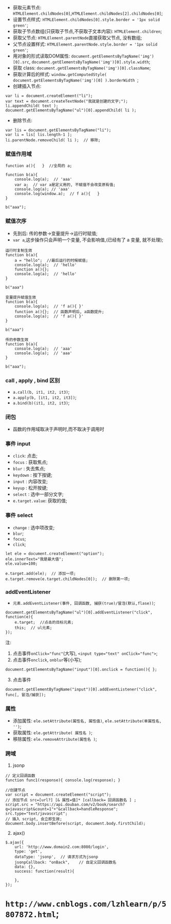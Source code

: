 * 获取元素节点: `HTMLElement.childNodes[0]`,`HTMLElement.childNodes[2].childNodes[0]`;
* 设置节点样式: `HTMLElement.childNodes[0].style.border = '1px solid green'`;
* 获取子节点数组(只获取子节点,不获取子文本内容): `HTMLElement.children`;
* 获取父节点: `HTMLElement.parentNode`直接获取父节点, 没有数组;
* 父节点设置样式: `HTMLElement.parentNode.style.border = '1px solid green'`;
* 用对象的形式读取DOM属性: `document.getElementsByTagName('img')[0].src`, `document.getElementsByTagName('img')[0].style.width`;
* 获取 class: `document.getElementsByTagName('img')[0].className`;
* 获取计算后的样式: `window.getComputedStyle( document.getElementsByTagName('img')[0] ).borderWidth `;
* 创建插入节点: 
```
var li = document.createElement("li");
var text = document.createTextNode("我就是创建的文字;");
li.appendChild( text );
document.getElementsByTagName("ul")[0].appendChild( li );
```

* 删除节点:
```
var lis = document.getElementsByTagName("li");
var li = lis[ lis.length-1 ];
li.parentNode.removeChild( li );  // 移除;
```


### 赋值作用域
```
function a(){   }  //全局的 a;

function b(a){
    console.log(a);  // 'aaa'
    var a;  // var a是定义用的, 不赋值不会改变原有值;
    console.log(a); // 'aaa'
    console.log(window.a);  // f a(){   }
}

b("aaa");
```


### 赋值次序
* 先到后: 传的参数->变量提升->运行时赋值;
* `var a`,这步操作只会声明一个变量, 不会影响值,(已经有了 a 变量, 就不处理);
```
运行时复制生效
function b(a){
    a = "hello";  //最后运行的时候赋值;
    console.log(a);  // 'hello'
    function a(){};
    console.log(a);  // 'hello'
}

b("aaa")
```
```
变量提升赋值生效
function b(a){
    console.log(a);  // 'f a(){ }'
    function a(){};  // 函数声明后, a函数提升;
    console.log(a);  // 'f a(){ }'
}

b("aaa")
```
```
传的参数生效
function b(a){
    console.log(a);  // 'aaa'
    console.log(a);  // 'aaa'
}

b("aaa");
```

### call , apply , bind 区别
* `a.call(b, it1, it2, it3)`;
* `a.apply(b, [it1, it2, it3])`;
* `a.bind(b)(it1, it2, it3)`;

### 闭包
* 函数的作用域取决于声明时,而不取决于调用时

### 事件 input
* `click`: 点击;
* `focus` : 获取焦点;
* `blur` : 失去焦点;
* `keydown` : 按下按键;
* `input` :  内容改变;
* `keyup` : 松开按键;
* `select` : 选中一部分文字;
* `e.target.value`: 获取的值;

### 事件 select
* `change` : 选中项改变;
* `blur`;
* `focus`;
* `click`;
```
let ele = document.createElement("option");
ele.innerText="我是最大值";
ele.value=100;

e.target.add(ele);  // 添加一项;
e.target.remove(e.target.childNodes[0]);  // 删除第一项;
```

### addEventListener
* `元素.addEventListener(事件, 回调函数, 捕获(true)/冒泡(默认,flase))`;
```
document.getElementsByTagName("ul")[0].addEventListener("click", function(e){
    e.target;  //点击的目标元素;
    this;  // ul元素;
});
```
注: 
1. 点击事件`onClick="func"`(大写), `<input type="text" onClick="func">`;
2. 点击事件`onclick`, `onblur`等(小写);
```
document.getElementsByTagName("input")[0].onclick = function(){ };
```
3. 点击事件
```
document.getElementByTagName("input")[0].addEventListener("click", func[, 冒泡/捕获]);
```

### 属性
* 添加属性: `ele.setAttribute(属性名, 属性值)`, `ele.setAttribute(单属性名, '')`;
* 获取属性: `ele.getAttribute( 属性名 )`;
* 移除属性: `ele.removeAttribute(属性名 )`;


### 跨域
1. jsonp
```
// 定义回调函数
function func1(response){ console.log(response); }

//创建节点
var script = document.createElement("script");
// 添加节点 src=[url?] [& 属性=值]* [callback= 回调函数名 ] ;
script.src = "https://api.douban.com/v2/book/search?q=javascript&count=1"+"&callback=handleResponse";
src.type="text/javascript";
// 插入 script, 会立即生效;
document.body.insertBefore(script, document.body.firstChild);
```

2. ajax()
```
$.ajax({
    url: 'http://www.domain2.com:8080/login',
    type: 'get',
    dataType: 'jsonp',  // 请求方式为jsonp
    jsonpCallback: "onBack",    // 自定义回调函数名
    data: {},
    success: function(result){

    },
});

```


# `http://www.cnblogs.com/lzhlearn/p/5807872.html`;